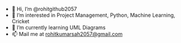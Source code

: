 - 👋 Hi, I’m @rohitgithub2057
- 👀 I’m interested in Project Management, Python, Machine Learning, Cricket
- 🌱 I’m currently learning UML Diagrams
- 📫 Mail me at rohitkumarsah2057@gmail.com

<!---
rohitgithub2057/rohitgithub2057 is a ✨ special ✨ repository because its `README.md` (this file) appears on your GitHub profile.
You can click the Preview link to take a look at your changes.
--->
